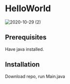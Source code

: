 # HelloWorld

![2020-10-29 (2)](https://user-images.githubusercontent.com/54592463/97548879-0011f180-19d0-11eb-8733-04f3597f4f71.png)

## Prerequisites

Have java installed.

## Installation 

Download repo, run Main.java
